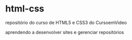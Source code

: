 # html-css
 repositório do curso de HTML5 e CSS3 do CursoemVideo

 aprendendo a desenvolver sites e gerenciar repositórios